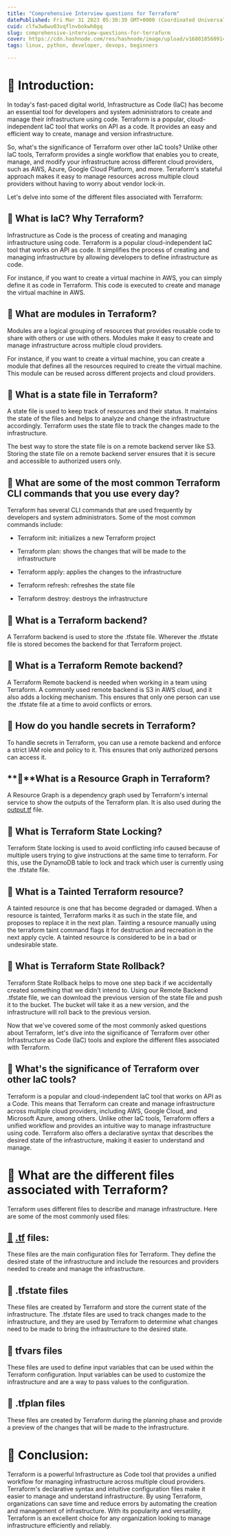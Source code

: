 ```yaml
---
title: "Comprehensive Interview questions for Terraform"
datePublished: Fri Mar 31 2023 05:30:39 GMT+0000 (Coordinated Universal Time)
cuid: clfw3w6wu03vqflnvbokwh8gq
slug: comprehensive-interview-questions-for-terraform
cover: https://cdn.hashnode.com/res/hashnode/image/upload/v1680185609143/ab752faf-3f66-4c8d-85ff-893521504267.png
tags: linux, python, developer, devops, beginners

---
```


# **📍 Introduction:**

In today's fast-paced digital world, Infrastructure as Code (IaC) has become an essential tool for developers and system administrators to create and manage their infrastructure using code. Terraform is a popular, cloud-independent IaC tool that works on API as a code. It provides an easy and efficient way to create, manage and version infrastructure.

So, what's the significance of Terraform over other IaC tools? Unlike other IaC tools, Terraform provides a single workflow that enables you to create, manage, and modify your infrastructure across different cloud providers, such as AWS, Azure, Google Cloud Platform, and more. Terraform's stateful approach makes it easy to manage resources across multiple cloud providers without having to worry about vendor lock-in.

Let's delve into some of the different files associated with Terraform:

## **🔹** What is IaC? Why Terraform?

Infrastructure as Code is the process of creating and managing infrastructure using code. Terraform is a popular cloud-independent IaC tool that works on API as code. It simplifies the process of creating and managing infrastructure by allowing developers to define infrastructure as code.

For instance, if you want to create a virtual machine in AWS, you can simply define it as code in Terraform. This code is executed to create and manage the virtual machine in AWS.

## **🔹** What are modules in Terraform?

Modules are a logical grouping of resources that provides reusable code to share with others or use with others. Modules make it easy to create and manage infrastructure across multiple cloud providers.

For instance, if you want to create a virtual machine, you can create a module that defines all the resources required to create the virtual machine. This module can be reused across different projects and cloud providers.

## **🔹** What is a state file in Terraform?

A state file is used to keep track of resources and their status. It maintains the state of the files and helps to analyze and change the infrastructure accordingly. Terraform uses the state file to track the changes made to the infrastructure.

The best way to store the state file is on a remote backend server like S3. Storing the state file on a remote backend server ensures that it is secure and accessible to authorized users only.

## **🔹** What are some of the most common Terraform CLI commands that you use every day?

Terraform has several CLI commands that are used frequently by developers and system administrators. Some of the most common commands include:

* Terraform init: initializes a new Terraform project
    
* Terraform plan: shows the changes that will be made to the infrastructure
    
* Terraform apply: applies the changes to the infrastructure
    
* Terraform refresh: refreshes the state file
    
* Terraform destroy: destroys the infrastructure
    

## **🔹** What is a Terraform backend?

A Terraform backend is used to store the .tfstate file. Wherever the .tfstate file is stored becomes the backend for that Terraform project.

## **🔹** What is a Terraform Remote backend?

A Terraform Remote backend is needed when working in a team using Terraform. A commonly used remote backend is S3 in AWS cloud, and it also adds a locking mechanism. This ensures that only one person can use the .tfstate file at a time to avoid conflicts or errors.

## **🔹** How do you handle secrets in Terraform?

To handle secrets in Terraform, you can use a remote backend and enforce a strict IAM role and policy to it. This ensures that only authorized persons can access it.

## **🔹**What is a Resource Graph in Terraform?

A Resource Graph is a dependency graph used by Terraform's internal service to show the outputs of the Terraform plan. It is also used during the [output.tf](http://output.tf) file.

## **🔹** What is Terraform State Locking?

Terraform State locking is used to avoid conflicting info caused because of multiple users trying to give instructions at the same time to terraform. For this, use the DynamoDB table to lock and track which user is currently using the .tfstate file.

## **🔹** What is a Tainted Terraform resource?

A tainted resource is one that has become degraded or damaged. When a resource is tainted, Terraform marks it as such in the state file, and proposes to replace it in the next plan. Tainting a resource manually using the terraform taint command flags it for destruction and recreation in the next apply cycle. A tainted resource is considered to be in a bad or undesirable state.

## **🔹** What is Terraform State Rollback?

Terraform State Rollback helps to move one step back if we accidentally created something that we didn't intend to. Using our Remote Backend .tfstate file, we can download the previous version of the state file and push it to the bucket. The bucket will take it as a new version, and the infrastructure will roll back to the previous version.

Now that we've covered some of the most commonly asked questions about Terraform, let's dive into the significance of Terraform over other Infrastructure as Code (IaC) tools and explore the different files associated with Terraform.

## **🔹** What's the significance of Terraform over other IaC tools?

Terraform is a popular and cloud-independent IaC tool that works on API as a Code. This means that Terraform can create and manage infrastructure across multiple cloud providers, including AWS, Google Cloud, and Microsoft Azure, among others. Unlike other IaC tools, Terraform offers a unified workflow and provides an intuitive way to manage infrastructure using code. Terraform also offers a declarative syntax that describes the desired state of the infrastructure, making it easier to understand and manage.

# **📍** What are the different files associated with Terraform?

Terraform uses different files to describe and manage infrastructure. Here are some of the most commonly used files:

## [**🔹**](http://🔹.tf) [.tf](http://🔹.tf) files:

These files are the main configuration files for Terraform. They define the desired state of the infrastructure and include the resources and providers needed to create and manage the infrastructure.

## **🔹** .tfstate files

These files are created by Terraform and store the current state of the infrastructure. The .tfstate files are used to track changes made to the infrastructure, and they are used by Terraform to determine what changes need to be made to bring the infrastructure to the desired state.

## **🔹** tfvars files

These files are used to define input variables that can be used within the Terraform configuration. Input variables can be used to customize the infrastructure and are a way to pass values to the configuration.

## **🔹** .tfplan files

These files are created by Terraform during the planning phase and provide a preview of the changes that will be made to the infrastructure.

# **📍** Conclusion:

Terraform is a powerful Infrastructure as Code tool that provides a unified workflow for managing infrastructure across multiple cloud providers. Terraform's declarative syntax and intuitive configuration files make it easier to manage and understand infrastructure. By using Terraform, organizations can save time and reduce errors by automating the creation and management of infrastructure. With its popularity and versatility, Terraform is an excellent choice for any organization looking to manage infrastructure efficiently and reliably.